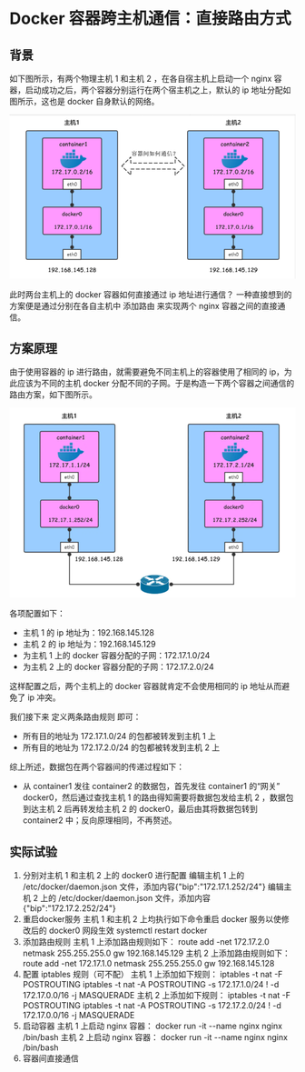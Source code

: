 # Docker 容器跨主机通信：直接路由方式

## 背景

如下图所示，有两个物理主机 1 和主机 2 ，在各自宿主机上启动一个 nginx 容器，启动成功之后，两个容器分别运行在两个宿主机之上，默认的 ip 地址分配如图所示，这也是 docker 自身默认的网络。

![picture-1](image/picture-1.png)

此时两台主机上的 docker 容器如何直接通过 ip 地址进行通信？
一种直接想到的方案便是通过分别在各自主机中 添加路由 来实现两个 nginx 容器之间的直接通信。

## 方案原理

由于使用容器的 ip 进行路由，就需要避免不同主机上的容器使用了相同的 ip，为此应该为不同的主机 docker 分配不同的子网。于是构造一下两个容器之间通信的路由方案，如下图所示。

![picture-2](image/picture-2.png)

各项配置如下：

- 主机 1 的 ip 地址为：192.168.145.128
- 主机 2 的 ip 地址为：192.168.145.129
- 为主机 1 上的 docker 容器分配的子网：172.17.1.0/24
- 为主机 2 上的 docker 容器分配的子网：172.17.2.0/24

这样配置之后，两个主机上的 docker 容器就肯定不会使用相同的 ip 地址从而避免了 ip 冲突。

我们接下来 定义两条路由规则 即可：

- 所有目的地址为 172.17.1.0/24 的包都被转发到主机 1 上
- 所有目的地址为 172.17.2.0/24 的包都被转发到主机 2 上

综上所述，数据包在两个容器间的传递过程如下：

- 从 container1 发往 container2 的数据包，首先发往 container1 的“网关” docker0，然后通过查找主机 1 的路由得知需要将数据包发给主机 2 ，数据包到达主机 2 后再转发给主机 2 的 docker0，最后由其将数据包转到 container2 中；反向原理相同，不再赘述。

## 实际试验

1. 分别对主机 1 和主机 2 上的 docker0 进行配置
编辑主机 1 上的 /etc/docker/daemon.json 文件，添加内容{"bip":"172.17.1.252/24"}
编辑主机 2 上的 /etc/docker/daemon.json 文件，添加内容{"bip":"172.17.2.252/24"}
2. 重启docker服务
主机 1 和主机 2 上均执行如下命令重启 docker 服务以使修改后的 docker0 网段生效
systemctl restart docker
3. 添加路由规则
主机 1 上添加路由规则如下：
route add -net 172.17.2.0 netmask 255.255.255.0 gw 192.168.145.129
主机 2 上添加路由规则如下：
route add -net 172.17.1.0 netmask 255.255.255.0 gw 192.168.145.128
4. 配置 iptables 规则（可不配）
主机 1 上添加如下规则：
iptables -t nat -F POSTROUTING
iptables -t nat -A POSTROUTING -s 172.17.1.0/24 ! -d 172.17.0.0/16 -j MASQUERADE
主机 2 上添加如下规则：
iptables -t nat -F POSTROUTING
iptables -t nat -A POSTROUTING -s 172.17.2.0/24 ! -d 172.17.0.0/16 -j MASQUERADE
5. 启动容器
主机 1 上启动 nginx 容器：
docker run -it --name nginx nginx /bin/bash
主机 2 上启动 nginx 容器：
docker run -it --name nginx nginx /bin/bash
6. 容器间直接通信